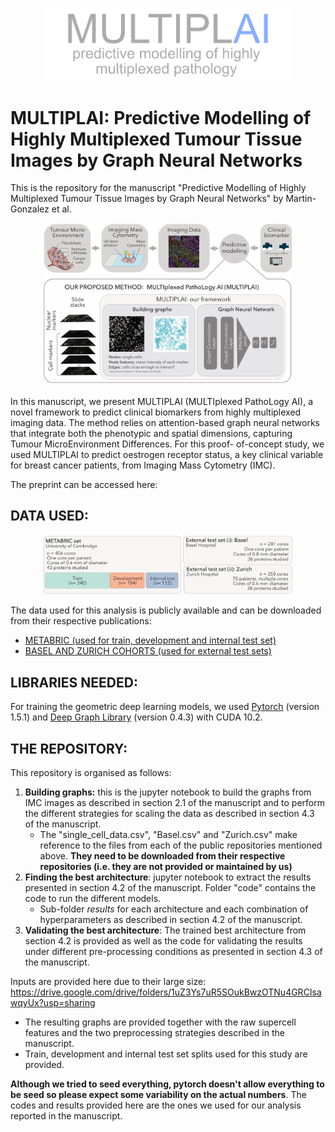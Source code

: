 <p align="center">
  <img src="MULTIPLAI.jpg" width="400" />
</p>

# MULTIPLAI: Predictive Modelling of Highly Multiplexed Tumour Tissue Images by Graph Neural Networks
This is the repository for the manuscript "Predictive Modelling of Highly Multiplexed Tumour Tissue Images by Graph Neural Networks" by Martin-Gonzalez et al.

<p align="center">
  <img src="fig1a.jpg" width="400" />
</p>

In this manuscript, we present MULTIPLAI  (MULTIplexed PathoLogy AI), a novel framework to predict clinical biomarkers from highly multiplexed imaging data. The method relies on attention-based graph neural networks that integrate both the phenotypic and spatial dimensions, capturing Tumour MicroEnvironment Differences. For this proof- of-concept study, we used MULTIPLAI to predict oestrogen receptor status, a key clinical variable for breast cancer patients, from Imaging Mass Cytometry (IMC). 

The preprint can be accessed here:

## DATA USED:

<p align="center">
  <img src="fig1b.jpg" width="400" />
</p>

The data used for this analysis is publicly available and can be downloaded from their respective publications:

- [METABRIC (used for train, development and internal test set)](https://www.nature.com/articles/s43018-020-0026-6)
- [BASEL AND ZURICH COHORTS (used for external test sets)](https://www.nature.com/articles/s41586-019-1876-x)
  

## LIBRARIES NEEDED:

For training the geometric deep learning models, we used [Pytorch](https://pytorch.org) (version 1.5.1) and [Deep Graph Library](https://www.dgl.ai) (version 0.4.3) with CUDA 10.2. 

## THE REPOSITORY:



This repository is organised as follows:

1. **Building graphs:** this is the jupyter notebook to build the graphs from IMC images as described in section 2.1 of the manuscript and to perform the different strategies for scaling the data as described in section 4.3 of the manuscript.
   - The "single_cell_data.csv", "Basel.csv" and "Zurich.csv" make reference to the files from each of the public repositories mentioned above. **They need to be downloaded from their respective repositories (i.e. they are not provided or maintained by us)**
2. **Finding the best architecture**: jupyter notebook to extract the results presented in section 4.2 of the manuscript. Folder "code" contains the code to run the different models.
   - Sub-folder *results* for each architecture and each combination of hyperparameters as described in section 4.2 of the manuscript. 
3. **Validating the best architecture**: The trained best architecture from section 4.2 is provided as well as the code for validating the results under different pre-processing conditions as presented in section 4.3 of the manuscript.

Inputs are provided here due to their large size: https://drive.google.com/drive/folders/1uZ3Ys7uR5SOukBwzOTNu4GRCIsawqyUx?usp=sharing
   - The resulting graphs are provided together with the raw supercell features and the two preprocessing strategies described in the manuscript. 
   - Train, development and internal test set splits used for this study are provided. 
  
**Although we tried to seed everything, pytorch doesn't allow everything to be seed so please expect some variability on the actual numbers**. The codes and results provided here are the ones we used for our analysis reported in the manuscript.
